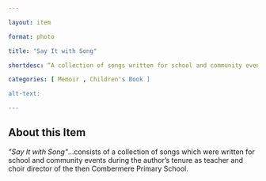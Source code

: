 ```yaml
--- 

layout: item 

format: photo 

title: "Say It with Song"

shortdesc: “A collection of songs written for school and community events by a former teacher and choir director.”

categories: [ Memoir , Children's Book ]

alt-text:  

--- 
```


## About this Item 

_"Say It with Song"_…consists of a collection of songs which were written for school and community events during the author’s tenure as teacher and choir director of the then Combermere Primary School.
